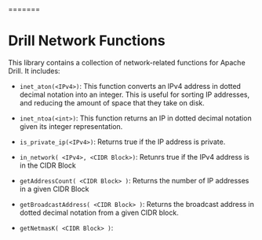 =======
# Drill Network Functions
This library contains a collection of network-related functions for Apache Drill. It includes:

* `inet_aton(<IPv4>)`:  This function converts an IPv4 address in dotted decimal notation into an integer.  This is useful for sorting IP addresses, and reducing the amount of space that they take on disk.

* `inet_ntoa(<int>)`: This function returns an IP in dotted decimal notation given its integer representation. 

* `is_private_ip(<IPv4>)`:  Returns true if the IP address is private.

* `in_network( <IPv4>, <CIDR Block>)`: Retunrs true if the IPv4 address is in the CIDR Block

* `getAddressCount( <CIDR Block> )`: Returns the number of IP addresses in a given CIDR Block

* `getBroadcastAddress( <CIDR Block> )`:  Returns the broadcast address in dotted decimal notation from a given CIDR block.

* `getNetmasK( <CIDR Block> )`:
